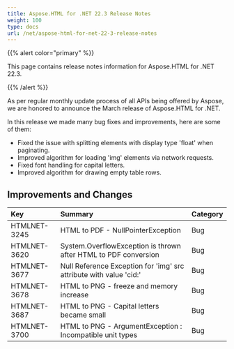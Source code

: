 ```yaml
---
title: Aspose.HTML for .NET 22.3 Release Notes
weight: 100
type: docs
url: /net/aspose-html-for-net-22-3-release-notes
---
```

{{% alert color="primary" %}} 

This page contains release notes information for Aspose.HTML for .NET 22.3.

{{% /alert %}} 

As per regular monthly update process of all APIs being offered by Aspose, we are honored to announce the March release of Aspose.HTML for .NET.

In this release we made many bug fixes and improvements, here are some of them:

* Fixed the issue with splitting elements with display type 'float' when paginating.
* Improved algorithm for loading 'img' elements via network requests.
* Fixed font handling for capital letters.
* Improved algorithm for drawing empty table rows.


## **Improvements and Changes**

|**Key**|**Summary**|**Category**|
| :- | :- | :- |
|HTMLNET-3245|HTML to PDF - NullPointerException|Bug|
|HTMLNET-3620|System.OverflowException is thrown after HTML to PDF conversion|Bug|
|HTMLNET-3677|Null Reference Exception for 'img' src attribute with value 'cid:'|Bug|
|HTMLNET-3678|HTML to PNG - freeze and memory increase|Bug|
|HTMLNET-3687|HTML to PNG - Capital letters became small|Bug|
|HTMLNET-3700|HTML to PNG - ArgumentException : Incompatible unit types|Bug|


